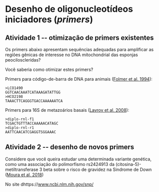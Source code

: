 # Desenho de oligonucleotídeos iniciadores (*primers*)

## Atividade 1 -- otimização de primers existentes

Os primers abaixo apresentam sequências adequadas para amplificar as regiões gênicas de interesse no DNA mitochondrial das esponjas peociloscleridas? 

Você saberia como otimizar estes primers?

Primers para código-de-barra de DNA para animais ([Folmer et al. 1994](https://pubmed.ncbi.nlm.nih.gov/7881515/)):
    
    >LCO1490
    GGTCAACAAATCATAAAGATATTGG
    >HCO2198
    TAAACTTCAGGGTGACCAAAAAATCA

Primers para 16S de metazoários basais ([Lavrov et al. 2008](http://dx.doi.org/10.1016/j.ympev.2008.05.014)):

    >diplo-rnl-f1
    TCGACTGTTTACCAAAAACATAGC
    >diplo-rnl-r1
    AATTCAACATCGAGGTSGGAAAC

## Atividade 2 -- desenho de novos primers

Considere que você queira estudar uma determinada variante genética, como uma associação do polimorfismo rs2424913 da (citosina-5)-metiltransferase 3 beta sobre o risco de gravidez na Sindrome de Down ([Moura et al. 2018](https://doi.org/10.1016/j.sjbs.2017.09.008))

No site dhttps://www.ncbi.nlm.nih.gov/snp/
